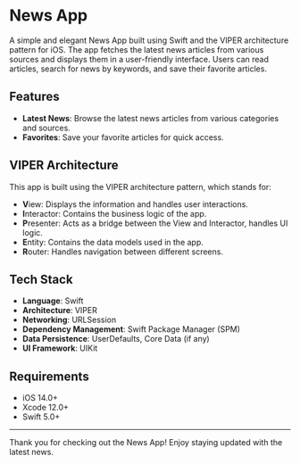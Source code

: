 # News App

A simple and elegant News App built using Swift and the VIPER architecture pattern for iOS. The app fetches the latest news articles from various sources and displays them in a user-friendly interface. Users can read articles, search for news by keywords, and save their favorite articles.

## Features

- **Latest News**: Browse the latest news articles from various categories and sources.
- **Favorites**: Save your favorite articles for quick access.

## VIPER Architecture

This app is built using the VIPER architecture pattern, which stands for:

- **V**iew: Displays the information and handles user interactions.
- **I**nteractor: Contains the business logic of the app.
- **P**resenter: Acts as a bridge between the View and Interactor, handles UI logic.
- **E**ntity: Contains the data models used in the app.
- **R**outer: Handles navigation between different screens.

## Tech Stack

- **Language**: Swift
- **Architecture**: VIPER
- **Networking**: URLSession
- **Dependency Management**: Swift Package Manager (SPM)
- **Data Persistence**: UserDefaults, Core Data (if any)
- **UI Framework**: UIKit

## Requirements

- iOS 14.0+
- Xcode 12.0+
- Swift 5.0+

---

Thank you for checking out the News App! Enjoy staying updated with the latest news.

 

